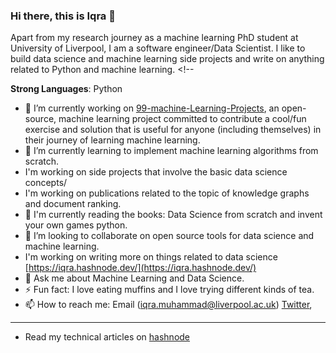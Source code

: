 ### Hi there, this is Iqra 👋

Apart from my research journey as a machine learning PhD student at University of Liverpool, I am a software engineer/Data Scientist. I like to build data science and machine learning side projects and write on anything related to Python and machine learning. <!--

**Strong Languages**: Python 
  
- 🔭 I’m currently working on [99-machine-Learning-Projects](https://github.com/cemeiq/99-ML-Learning-Projects),  an open-source, machine learning project committed to contribute a cool/fun exercise and solution that is useful for anyone (including themselves) in their journey of learning machine learning.
- 🌱 I’m currently learning to implement machine learning algorithms from scratch.
- I'm working on side projects that involve the basic data science concepts/
- I'm working on publications related to the topic of knowledge graphs and document ranking.
- :book: I'm currently reading the books: Data Science from scratch and invent your own games python.
- 👯 I’m looking to collaborate on open source tools for data science and machine learning.
- I'm working on writing more on things related to data science [https://iqra.hashnode.dev/](https://iqra.hashnode.dev/)
- 💬 Ask me about Machine Learning and Data Science.
- ⚡ Fun fact: I love eating muffins and I love trying different kinds of tea. 
- 📫 How to reach me: Email (iqra.muhammad@liverpool.ac.uk) [Twitter](https://twitter.com/giki_bla),
--------------

- Read my technical articles on [hashnode](https://iqra.hashnode.dev/)



